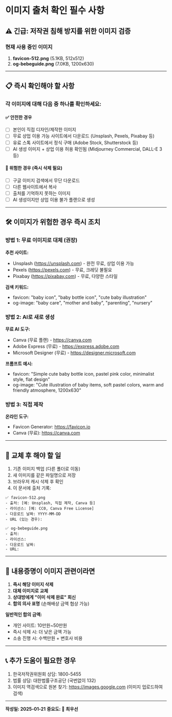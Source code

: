 # 이미지 출처 확인 필수 사항

## ⚠️ 긴급: 저작권 침해 방지를 위한 이미지 검증

### 현재 사용 중인 이미지

1. **favicon-512.png** (5.1KB, 512x512)
2. **og-bebeguide.png** (7.0KB, 1200x630)

---

## 📋 즉시 확인해야 할 사항

### 각 이미지에 대해 다음 중 하나를 확인하세요:

#### ✅ 안전한 경우
- [ ] 본인이 직접 디자인/제작한 이미지
- [ ] 무료 상업 이용 가능 사이트에서 다운로드 (Unsplash, Pexels, Pixabay 등)
- [ ] 유료 스톡 사이트에서 정식 구매 (Adobe Stock, Shutterstock 등)
- [ ] AI 생성 이미지 + 상업 이용 허용 확인됨 (Midjourney Commercial, DALL-E 3 등)

#### 🔴 위험한 경우 (즉시 삭제 필요)
- [ ] 구글 이미지 검색에서 무단 다운로드
- [ ] 다른 웹사이트에서 복사
- [ ] 출처를 기억하지 못하는 이미지
- [ ] AI 생성이지만 상업 이용 불가 플랜으로 생성

---

## 🛠️ 이미지가 위험한 경우 즉시 조치

### 방법 1: 무료 이미지로 대체 (권장)

**추천 사이트:**
- Unsplash (https://unsplash.com) - 완전 무료, 상업 이용 가능
- Pexels (https://pexels.com) - 무료, 크레딧 불필요
- Pixabay (https://pixabay.com) - 무료, 다양한 스타일

**검색 키워드:**
- favicon: "baby icon", "baby bottle icon", "cute baby illustration"
- og-image: "baby care", "mother and baby", "parenting", "nursery"

### 방법 2: AI로 새로 생성

**무료 AI 도구:**
- Canva (무료 플랜) - https://canva.com
- Adobe Express (무료) - https://express.adobe.com
- Microsoft Designer (무료) - https://designer.microsoft.com

**프롬프트 예시:**
- favicon: "Simple cute baby bottle icon, pastel pink color, minimalist style, flat design"
- og-image: "Cute illustration of baby items, soft pastel colors, warm and friendly atmosphere, 1200x630"

### 방법 3: 직접 제작

**온라인 도구:**
- Favicon Generator: https://favicon.io
- Canva (무료): https://canva.com

---

## 📌 교체 후 해야 할 일

1. 기존 이미지 백업 (다른 폴더로 이동)
2. 새 이미지를 같은 파일명으로 저장
3. 브라우저 캐시 삭제 후 확인
4. 이 문서에 출처 기록:

```
✅ favicon-512.png
- 출처: [예: Unsplash, 직접 제작, Canva 등]
- 라이선스: [예: CC0, Canva Free License]
- 다운로드 날짜: YYYY-MM-DD
- URL (있는 경우):

✅ og-bebeguide.png
- 출처:
- 라이선스:
- 다운로드 날짜:
- URL:
```

---

## 🚨 내용증명이 이미지 관련이라면

1. **즉시 해당 이미지 삭제**
2. **대체 이미지로 교체**
3. **상대방에게 "이미 삭제 완료" 회신**
4. **합의 의사 표명** (손해배상 금액 협상 가능)

**일반적인 합의 금액:**
- 개인 사이트: 10만원~50만원
- 즉시 삭제 시: 더 낮은 금액 가능
- 소송 진행 시: 수백만원 + 변호사 비용

---

## 📞 추가 도움이 필요한 경우

1. 한국저작권위원회 상담: 1800-5455
2. 법률 상담: 대한법률구조공단 (국번없이 132)
3. 이미지 역검색으로 원본 찾기: https://images.google.com (이미지 업로드하여 검색)

---

**작성일: 2025-01-21**
**중요도: 🔴 최우선**
